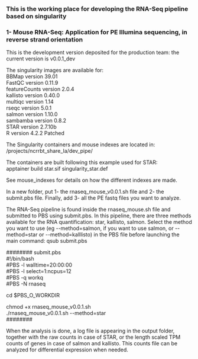 ### This is the working place for developing the RNA-Seq pipeline based on singularity

### 1- Mouse RNA-Seq: Application for PE Illumina sequencing, in reverse strand orientation

This is the development version deposited for the production team: the current version is v0.0.1_dev

The singularity images are available for:  
BBMap version 39.01  
FastQC version 0.11.9  
featureCounts version 2.0.4  
kallisto version 0.40.0  
multiqc version 1.14  
rseqc version 5.0.1  
salmon version 1.10.0  
sambamba version 0.8.2  
STAR version 2.7.10b  
R version 4.2.2 Patched     


The Singularity containers and mouse indexes are located in:
/projects/ncrrbt_share_la/dev_pipe/

The containers are built following this example used for STAR:  
apptainer build star.sif singularity_star.def

See mouse_indexes for details on how the different indexes are made.

   
In a new folder, put 1- the rnaseq_mouse_v0.0.1.sh file and 2- the submit.pbs file. Finally, add 3- all the PE fastq files you want to analyze.

The RNA-Seq pipeline is found inside the rnaseq_mouse.sh file and submitted to PBS using submit.pbs. In this pipeline, there are three methods available for the RNA quantification: star, kallisto, salmon. Select the method you want to use (eg --method=salmon, if you want to use salmon, or --method=star or --method=kalllisto) in the PBS file before launching the main command: qsub submit.pbs 

######## submit.pbs  
#!/bin/bash  
#PBS -l walltime=20:00:00   
#PBS -l select=1:ncpus=12      
#PBS -q workq  
#PBS -N rnaseq   

cd $PBS_O_WORKDIR   

chmod +x rnaseq_mouse_v0.0.1.sh  
./rnaseq_mouse_v0.0.1.sh --method=star   
######## 

When the analysis is done, a log file is appearing in the output folder, together with the raw counts in case of STAR, or the length scaled TPM counts of genes in case of salmon and kallisto. This counts file can be analyzed for differential expression when needed.
 
